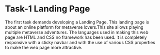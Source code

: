 # Task-1 Landing Page
The first task demands developing a Landing Page. This landing page is about an online platform for metaverse lovers.This site allows playing multiple metaverse adventures. The languages used in making this web page are HTML and CSS no framework has been used. It is completely responsive with a sticky navbar and with the use of various CSS properties to make the web page more attractive.
